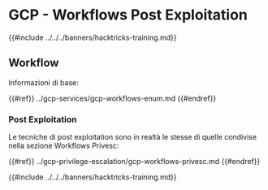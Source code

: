 # GCP - Workflows Post Exploitation

{{#include ../../../banners/hacktricks-training.md}}

## Workflow

Informazioni di base:

{{#ref}}
../gcp-services/gcp-workflows-enum.md
{{#endref}}

### Post Exploitation

Le tecniche di post exploitation sono in realtà le stesse di quelle condivise nella sezione Workflows Privesc:

{{#ref}}
../gcp-privilege-escalation/gcp-workflows-privesc.md
{{#endref}}

{{#include ../../../banners/hacktricks-training.md}}

